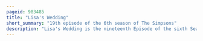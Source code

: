 ```yaml
---
pageid: 983485
title: "Lisa's Wedding"
short_summary: "19th episode of the 6th season of The Simpsons"
description: "Lisa's Wedding is the nineteenth Episode of the sixth Season of the Simpsons. It first aired on the Fox Network in the united States on March 19 1995. The Plot is based on lisa visiting a Carnival Fortune Teller and learning about her Future Love. It was written by Greg Daniels and is under Direction by Jim Reardon. Mandy Patinkin guest Stars as Hugh Parkfield and Phil Hartman guest Stars as Troy Mcclure. The Episode won an Emmy Award in 1995 for outstanding Animated Program, becoming the third Episode of the Simpsons to win the Award."
---
```

